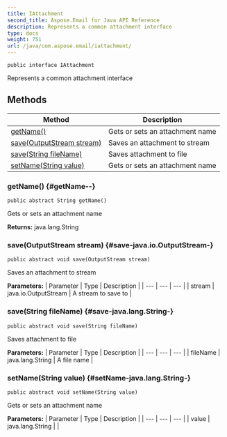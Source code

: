```yaml
---
title: IAttachment
second_title: Aspose.Email for Java API Reference
description: Represents a common attachment interface
type: docs
weight: 751
url: /java/com.aspose.email/iattachment/
---
```

```
public interface IAttachment
```

Represents a common attachment interface
## Methods

| Method | Description |
| --- | --- |
| [getName()](#getName--) | Gets or sets an attachment name |
| [save(OutputStream stream)](#save-java.io.OutputStream-) | Saves an attachment to stream |
| [save(String fileName)](#save-java.lang.String-) | Saves attachment to file |
| [setName(String value)](#setName-java.lang.String-) | Gets or sets an attachment name |
### getName() {#getName--}
```
public abstract String getName()
```


Gets or sets an attachment name

**Returns:**
java.lang.String
### save(OutputStream stream) {#save-java.io.OutputStream-}
```
public abstract void save(OutputStream stream)
```


Saves an attachment to stream

**Parameters:**
| Parameter | Type | Description |
| --- | --- | --- |
| stream | java.io.OutputStream | A stream to save to |

### save(String fileName) {#save-java.lang.String-}
```
public abstract void save(String fileName)
```


Saves attachment to file

**Parameters:**
| Parameter | Type | Description |
| --- | --- | --- |
| fileName | java.lang.String | A file name |

### setName(String value) {#setName-java.lang.String-}
```
public abstract void setName(String value)
```


Gets or sets an attachment name

**Parameters:**
| Parameter | Type | Description |
| --- | --- | --- |
| value | java.lang.String |  |

